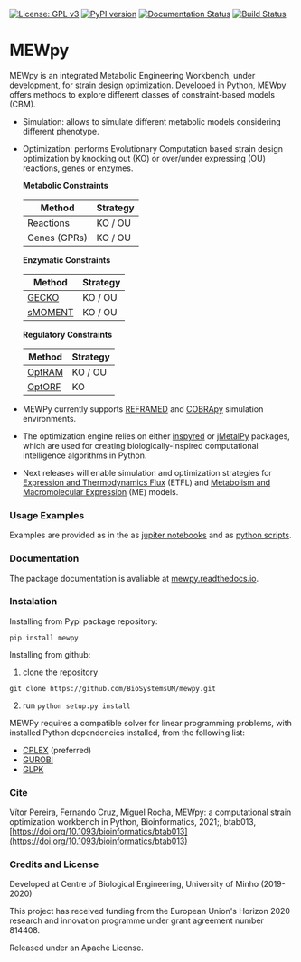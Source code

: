 [![License: GPL v3](https://img.shields.io/badge/License-GPLv3-blue.svg)](https://www.gnu.org/licenses/gpl-3.0)
[![PyPI version](https://badge.fury.io/py/mewpy.svg)](https://badge.fury.io/py/mewpy)
[![Documentation Status](https://readthedocs.org/projects/mewpy/badge/?version=latest)](https://mewpy.readthedocs.io/en/latest/?badge=latest)
[![Build Status](https://travis-ci.org/BioSystemsUM/mewpy.svg?branch=master)](https://travis-ci.org/BioSystemsUM/mewpy)

# MEWpy

MEWpy is an integrated Metabolic Engineering Workbench, under development, for strain design optimization. Developed in Python, MEWpy offers methods to explore different classes of constraint-based models (CBM).

- Simulation: allows to simulate different metabolic models considering different phenotype.
- Optimization: performs Evolutionary Computation based strain design optimization by knocking out (KO) or over/under expressing (OU) reactions, genes or enzymes.

  **Metabolic Constraints**

  | Method       | Strategy |
  | ------------ | -------- |
  | Reactions    | KO / OU  |
  | Genes (GPRs) | KO / OU  |

  **Enzymatic Constraints**

  | Method                                                                                    | Strategy |
  | ----------------------------------------------------------------------------------------- | -------- |
  | [GECKO](https://doi.org/10.15252/msb.20167411)                                            | KO / OU  |
  | [sMOMENT](https://bmcbioinformatics.biomedcentral.com/articles/10.1186/s12859-019-3329-9) | KO / OU  |

  **Regulatory Constraints**

  | Method                                                 | Strategy |
  | ------------------------------------------------------ | -------- |
  | [OptRAM](https://doi.org/10.1371/journal.pcbi.1006835) | KO / OU  |
  | [OptORF](https://doi.org/10.1186/1752-0509-4-53)       | KO       |

- MEWPy currently supports [REFRAMED](https://github.com/cdanielmachado/reframed) and [COBRApy](https://opencobra.github.io/cobrapy/) simulation environments.
- The optimization engine relies on either [inspyred](https://github.com/aarongarrett/inspyred) or [jMetalPy](https://github.com/jMetal/jMetalPy) packages, which are used for creating biologically-inspired computational intelligence algorithms in Python.

- Next releases will enable simulation and optimization strategies for [Expression and Thermodynamics Flux](https://doi.org/10.1371/journal.pcbi.1006835) (ETFL) and [Metabolism and Macromolecular Expression](https://doi.org/10.1371/journal.pcbi.1006302) (ME) models.

### Usage Examples

Examples are provided as in the as [jupiter notebooks](examples) and as [python scripts](examples).

### Documentation

The package documentation is avaliable at [mewpy.readthedocs.io](https://mewpy.readthedocs.io).

### Instalation

Installing from Pypi package repository:

`pip install mewpy`

Installing from github:

1. clone the repository

`git clone https://github.com/BioSystemsUM/mewpy.git`

2. run `python setup.py install`

MEWPy requires a compatible solver for linear programming problems, with installed Python dependencies installed, from the following list:

- [CPLEX](https://www-01.ibm.com/software/commerce/optimization/cplex-optimizer/) (preferred)
- [GUROBI](http://www.gurobi.com)
- [GLPK](https://www.gnu.org/software/glpk/)

### Cite

Vítor Pereira, Fernando Cruz, Miguel Rocha, MEWpy: a computational strain optimization workbench in Python, Bioinformatics, 2021;, btab013, [https://doi.org/10.1093/bioinformatics/btab013](https://doi.org/10.1093/bioinformatics/btab013)

### Credits and License

Developed at Centre of Biological Engineering, University of Minho (2019-2020)

This project has received funding from the European Union's Horizon 2020 research and innovation programme under grant agreement number 814408.

Released under an Apache License.
